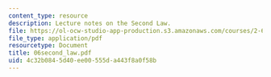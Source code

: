 ```yaml
---
content_type: resource
description: Lecture notes on the Second Law.
file: https://ol-ocw-studio-app-production.s3.amazonaws.com/courses/2-611-marine-power-and-propulsion-fall-2006/4c32b0845d40ee00555da443f8a0f58b_06second_law.pdf
file_type: application/pdf
resourcetype: Document
title: 06second_law.pdf
uid: 4c32b084-5d40-ee00-555d-a443f8a0f58b
---
```

